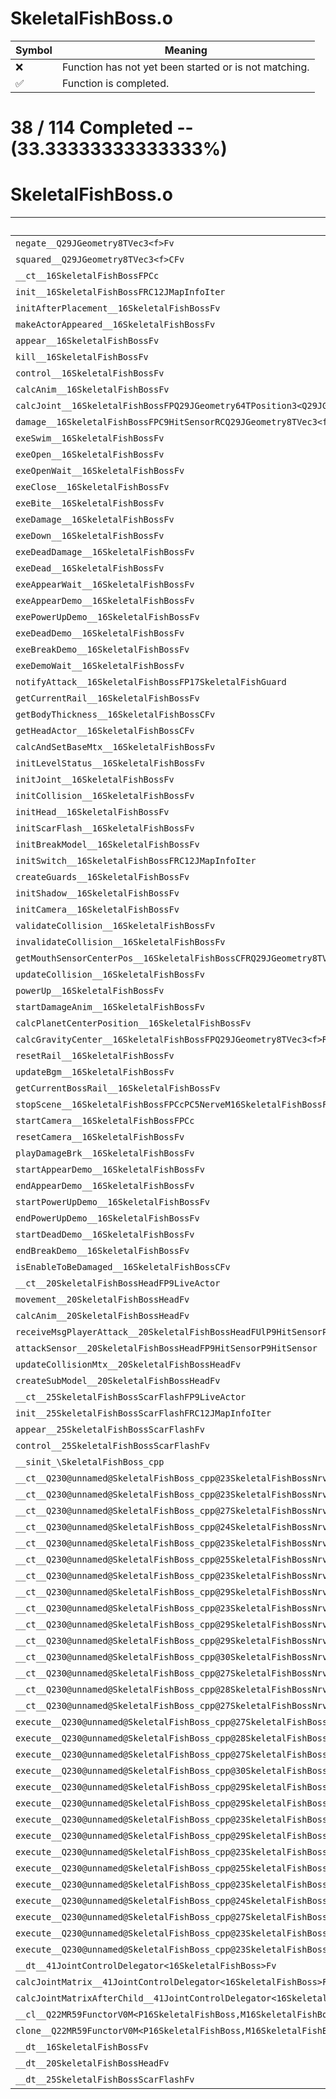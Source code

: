 # SkeletalFishBoss.o
| Symbol | Meaning 
| ------------- | ------------- 
| :x: | Function has not yet been started or is not matching. 
| :white_check_mark: | Function is completed. 


# 38 / 114 Completed -- (33.33333333333333%)
# SkeletalFishBoss.o
| Symbol | Decompiled? |
| ------------- | ------------- |
| `negate__Q29JGeometry8TVec3<f>Fv` | :x: |
| `squared__Q29JGeometry8TVec3<f>CFv` | :x: |
| `__ct__16SkeletalFishBossFPCc` | :x: |
| `init__16SkeletalFishBossFRC12JMapInfoIter` | :x: |
| `initAfterPlacement__16SkeletalFishBossFv` | :x: |
| `makeActorAppeared__16SkeletalFishBossFv` | :x: |
| `appear__16SkeletalFishBossFv` | :x: |
| `kill__16SkeletalFishBossFv` | :x: |
| `control__16SkeletalFishBossFv` | :x: |
| `calcAnim__16SkeletalFishBossFv` | :x: |
| `calcJoint__16SkeletalFishBossFPQ29JGeometry64TPosition3<Q29JGeometry38TMatrix34<Q29JGeometry13SMatrix34C<f>>>RC19JointControllerInfo` | :x: |
| `damage__16SkeletalFishBossFPC9HitSensorRCQ29JGeometry8TVec3<f>` | :x: |
| `exeSwim__16SkeletalFishBossFv` | :x: |
| `exeOpen__16SkeletalFishBossFv` | :x: |
| `exeOpenWait__16SkeletalFishBossFv` | :x: |
| `exeClose__16SkeletalFishBossFv` | :x: |
| `exeBite__16SkeletalFishBossFv` | :x: |
| `exeDamage__16SkeletalFishBossFv` | :x: |
| `exeDown__16SkeletalFishBossFv` | :x: |
| `exeDeadDamage__16SkeletalFishBossFv` | :x: |
| `exeDead__16SkeletalFishBossFv` | :x: |
| `exeAppearWait__16SkeletalFishBossFv` | :x: |
| `exeAppearDemo__16SkeletalFishBossFv` | :x: |
| `exePowerUpDemo__16SkeletalFishBossFv` | :x: |
| `exeDeadDemo__16SkeletalFishBossFv` | :x: |
| `exeBreakDemo__16SkeletalFishBossFv` | :x: |
| `exeDemoWait__16SkeletalFishBossFv` | :x: |
| `notifyAttack__16SkeletalFishBossFP17SkeletalFishGuard` | :x: |
| `getCurrentRail__16SkeletalFishBossFv` | :x: |
| `getBodyThickness__16SkeletalFishBossCFv` | :x: |
| `getHeadActor__16SkeletalFishBossCFv` | :x: |
| `calcAndSetBaseMtx__16SkeletalFishBossFv` | :x: |
| `initLevelStatus__16SkeletalFishBossFv` | :x: |
| `initJoint__16SkeletalFishBossFv` | :x: |
| `initCollision__16SkeletalFishBossFv` | :x: |
| `initHead__16SkeletalFishBossFv` | :x: |
| `initScarFlash__16SkeletalFishBossFv` | :x: |
| `initBreakModel__16SkeletalFishBossFv` | :x: |
| `initSwitch__16SkeletalFishBossFRC12JMapInfoIter` | :x: |
| `createGuards__16SkeletalFishBossFv` | :x: |
| `initShadow__16SkeletalFishBossFv` | :x: |
| `initCamera__16SkeletalFishBossFv` | :x: |
| `validateCollision__16SkeletalFishBossFv` | :x: |
| `invalidateCollision__16SkeletalFishBossFv` | :x: |
| `getMouthSensorCenterPos__16SkeletalFishBossCFRQ29JGeometry8TVec3<f>f` | :x: |
| `updateCollision__16SkeletalFishBossFv` | :x: |
| `powerUp__16SkeletalFishBossFv` | :x: |
| `startDamageAnim__16SkeletalFishBossFv` | :x: |
| `calcPlanetCenterPosition__16SkeletalFishBossFv` | :x: |
| `calcGravityCenter__16SkeletalFishBossFPQ29JGeometry8TVec3<f>RCQ29JGeometry8TVec3<f>RCQ29JGeometry8TVec3<f>` | :x: |
| `resetRail__16SkeletalFishBossFv` | :x: |
| `updateBgm__16SkeletalFishBossFv` | :x: |
| `getCurrentBossRail__16SkeletalFishBossFv` | :x: |
| `stopScene__16SkeletalFishBossFPCcPC5NerveM16SkeletalFishBossFPCvPv_v` | :x: |
| `startCamera__16SkeletalFishBossFPCc` | :x: |
| `resetCamera__16SkeletalFishBossFv` | :x: |
| `playDamageBrk__16SkeletalFishBossFv` | :x: |
| `startAppearDemo__16SkeletalFishBossFv` | :x: |
| `endAppearDemo__16SkeletalFishBossFv` | :x: |
| `startPowerUpDemo__16SkeletalFishBossFv` | :x: |
| `endPowerUpDemo__16SkeletalFishBossFv` | :x: |
| `startDeadDemo__16SkeletalFishBossFv` | :x: |
| `endBreakDemo__16SkeletalFishBossFv` | :x: |
| `isEnableToBeDamaged__16SkeletalFishBossCFv` | :x: |
| `__ct__20SkeletalFishBossHeadFP9LiveActor` | :x: |
| `movement__20SkeletalFishBossHeadFv` | :x: |
| `calcAnim__20SkeletalFishBossHeadFv` | :x: |
| `receiveMsgPlayerAttack__20SkeletalFishBossHeadFUlP9HitSensorP9HitSensor` | :x: |
| `attackSensor__20SkeletalFishBossHeadFP9HitSensorP9HitSensor` | :x: |
| `updateCollisionMtx__20SkeletalFishBossHeadFv` | :x: |
| `createSubModel__20SkeletalFishBossHeadFv` | :x: |
| `__ct__25SkeletalFishBossScarFlashFP9LiveActor` | :white_check_mark: |
| `init__25SkeletalFishBossScarFlashFRC12JMapInfoIter` | :white_check_mark: |
| `appear__25SkeletalFishBossScarFlashFv` | :white_check_mark: |
| `control__25SkeletalFishBossScarFlashFv` | :white_check_mark: |
| `__sinit_\SkeletalFishBoss_cpp` | :white_check_mark: |
| `__ct__Q230@unnamed@SkeletalFishBoss_cpp@23SkeletalFishBossNrvSwimFv` | :white_check_mark: |
| `__ct__Q230@unnamed@SkeletalFishBoss_cpp@23SkeletalFishBossNrvOpenFv` | :white_check_mark: |
| `__ct__Q230@unnamed@SkeletalFishBoss_cpp@27SkeletalFishBossNrvOpenWaitFv` | :white_check_mark: |
| `__ct__Q230@unnamed@SkeletalFishBoss_cpp@24SkeletalFishBossNrvCloseFv` | :white_check_mark: |
| `__ct__Q230@unnamed@SkeletalFishBoss_cpp@23SkeletalFishBossNrvBiteFv` | :white_check_mark: |
| `__ct__Q230@unnamed@SkeletalFishBoss_cpp@25SkeletalFishBossNrvDamageFv` | :white_check_mark: |
| `__ct__Q230@unnamed@SkeletalFishBoss_cpp@23SkeletalFishBossNrvDownFv` | :white_check_mark: |
| `__ct__Q230@unnamed@SkeletalFishBoss_cpp@29SkeletalFishBossNrvDeadDamageFv` | :white_check_mark: |
| `__ct__Q230@unnamed@SkeletalFishBoss_cpp@23SkeletalFishBossNrvDeadFv` | :white_check_mark: |
| `__ct__Q230@unnamed@SkeletalFishBoss_cpp@29SkeletalFishBossNrvAppearWaitFv` | :white_check_mark: |
| `__ct__Q230@unnamed@SkeletalFishBoss_cpp@29SkeletalFishBossNrvAppearDemoFv` | :white_check_mark: |
| `__ct__Q230@unnamed@SkeletalFishBoss_cpp@30SkeletalFishBossNrvPowerUpDemoFv` | :white_check_mark: |
| `__ct__Q230@unnamed@SkeletalFishBoss_cpp@27SkeletalFishBossNrvDeadDemoFv` | :white_check_mark: |
| `__ct__Q230@unnamed@SkeletalFishBoss_cpp@28SkeletalFishBossNrvBreakDemoFv` | :white_check_mark: |
| `__ct__Q230@unnamed@SkeletalFishBoss_cpp@27SkeletalFishBossNrvDemoWaitFv` | :white_check_mark: |
| `execute__Q230@unnamed@SkeletalFishBoss_cpp@27SkeletalFishBossNrvDemoWaitCFP5Spine` | :white_check_mark: |
| `execute__Q230@unnamed@SkeletalFishBoss_cpp@28SkeletalFishBossNrvBreakDemoCFP5Spine` | :white_check_mark: |
| `execute__Q230@unnamed@SkeletalFishBoss_cpp@27SkeletalFishBossNrvDeadDemoCFP5Spine` | :white_check_mark: |
| `execute__Q230@unnamed@SkeletalFishBoss_cpp@30SkeletalFishBossNrvPowerUpDemoCFP5Spine` | :white_check_mark: |
| `execute__Q230@unnamed@SkeletalFishBoss_cpp@29SkeletalFishBossNrvAppearDemoCFP5Spine` | :white_check_mark: |
| `execute__Q230@unnamed@SkeletalFishBoss_cpp@29SkeletalFishBossNrvAppearWaitCFP5Spine` | :white_check_mark: |
| `execute__Q230@unnamed@SkeletalFishBoss_cpp@23SkeletalFishBossNrvDeadCFP5Spine` | :white_check_mark: |
| `execute__Q230@unnamed@SkeletalFishBoss_cpp@29SkeletalFishBossNrvDeadDamageCFP5Spine` | :white_check_mark: |
| `execute__Q230@unnamed@SkeletalFishBoss_cpp@23SkeletalFishBossNrvDownCFP5Spine` | :white_check_mark: |
| `execute__Q230@unnamed@SkeletalFishBoss_cpp@25SkeletalFishBossNrvDamageCFP5Spine` | :white_check_mark: |
| `execute__Q230@unnamed@SkeletalFishBoss_cpp@23SkeletalFishBossNrvBiteCFP5Spine` | :white_check_mark: |
| `execute__Q230@unnamed@SkeletalFishBoss_cpp@24SkeletalFishBossNrvCloseCFP5Spine` | :white_check_mark: |
| `execute__Q230@unnamed@SkeletalFishBoss_cpp@27SkeletalFishBossNrvOpenWaitCFP5Spine` | :white_check_mark: |
| `execute__Q230@unnamed@SkeletalFishBoss_cpp@23SkeletalFishBossNrvOpenCFP5Spine` | :white_check_mark: |
| `execute__Q230@unnamed@SkeletalFishBoss_cpp@23SkeletalFishBossNrvSwimCFP5Spine` | :white_check_mark: |
| `__dt__41JointControlDelegator<16SkeletalFishBoss>Fv` | :x: |
| `calcJointMatrix__41JointControlDelegator<16SkeletalFishBoss>FPQ29JGeometry64TPosition3<Q29JGeometry38TMatrix34<Q29JGeometry13SMatrix34C<f>>>RC19JointControllerInfo` | :x: |
| `calcJointMatrixAfterChild__41JointControlDelegator<16SkeletalFishBoss>FPQ29JGeometry64TPosition3<Q29JGeometry38TMatrix34<Q29JGeometry13SMatrix34C<f>>>RC19JointControllerInfo` | :x: |
| `__cl__Q22MR59FunctorV0M<P16SkeletalFishBoss,M16SkeletalFishBossFPCvPv_v>CFv` | :x: |
| `clone__Q22MR59FunctorV0M<P16SkeletalFishBoss,M16SkeletalFishBossFPCvPv_v>CFP7JKRHeap` | :x: |
| `__dt__16SkeletalFishBossFv` | :white_check_mark: |
| `__dt__20SkeletalFishBossHeadFv` | :white_check_mark: |
| `__dt__25SkeletalFishBossScarFlashFv` | :white_check_mark: |
